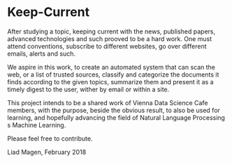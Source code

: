 # Keep-Current
After studying a topic, keeping current with the news, published papers, advanced technologies and such prooved to be a hard work.
One must attend conventions, subscribe to different websites, go over different emails, alerts and such.

We aspire in this work, to create an automated system that can scan the web, or a list of trusted sources, classify and categorize the documents it finds according to the given topics, summarize them and present it as a timely digest to the user, wither by email or within a site.


This project intends to be a shared work of Vienna Data Science Cafe members, with the purpose, beside the obvious result, to also be used for learning, and hopefully advancing the field of Natural Language Processing s Machine Learning.

Please feel free to contribute.

Liad Magen, February 2018